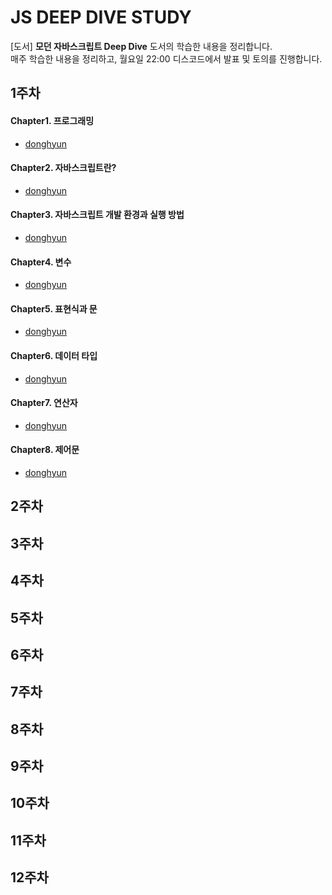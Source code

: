 # JS DEEP DIVE STUDY
[도서] <strong>모던 자바스크립트 Deep Dive</strong> 도서의 학습한 내용을 정리합니다. <br />
매주 학습한 내용을 정리하고, 월요일 22:00 디스코드에서 발표 및 토의를 진행합니다.

## 1주차

#### Chapter1. 프로그래밍
- [donghyun](https://cloudy-holly-961.notion.site/Chapter-1-2-b068706299d54614910e4a80676cce4a)

#### Chapter2. 자바스크립트란?
- [donghyun](https://cloudy-holly-961.notion.site/Chapter-1-2-b068706299d54614910e4a80676cce4a)

#### Chapter3. 자바스크립트 개발 환경과 실행 방법
- [donghyun](https://cloudy-holly-961.notion.site/Chapter-3-4-19485bb1693b4393bfa8f6c5a4f91c67)

#### Chapter4. 변수
- [donghyun](https://cloudy-holly-961.notion.site/Chapter-3-4-19485bb1693b4393bfa8f6c5a4f91c67)

#### Chapter5. 표현식과 문
- [donghyun](https://cloudy-holly-961.notion.site/Chapter-5-6-a247155dbf1e40949a1a3a5ea7b8ac1b)

#### Chapter6. 데이터 타입
- [donghyun](https://cloudy-holly-961.notion.site/Chapter-5-6-a247155dbf1e40949a1a3a5ea7b8ac1b)

#### Chapter7. 연산자
- [donghyun](https://cloudy-holly-961.notion.site/Chapter-7-8-5e96778487ac48c3b824ca9c45ee391d)

#### Chapter8. 제어문
- [donghyun](https://cloudy-holly-961.notion.site/Chapter-7-8-5e96778487ac48c3b824ca9c45ee391d)


## 2주차

## 3주차

## 4주차

## 5주차

## 6주차

## 7주차

## 8주차

## 9주차

## 10주차

## 11주차

## 12주차
